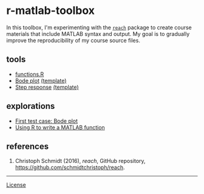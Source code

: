 # r-matlab-toolbox

In this toolbox, I'm experimenting with the [`reach`](https://github.com/schmidtchristoph/reach) package to create course materials that include MATLAB syntax and output. My goal is to gradually improve the reproducibility of my course source files. 

  
## tools 

- [functions.R](scripts/functions.R) 
- [Bode plot](scripts/03_bode.md) [(template)](scripts/template_bode.Rmd) 
- [Step response](scripts/04_step.md) [(template)](scripts/template_step.Rmd) 

## explorations 

- [First test case: Bode plot](scripts/01_bode_test.md) 
- [Using R to write a MATLAB function](scripts/02_functions.md) 


## references 

1. Christoph Schmidt (2016), *reach*, GitHub repository, https://github.com/schmidtchristoph/reach. 


--- 
[License](LICENSE.md)
